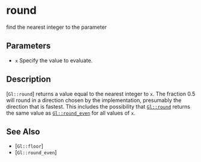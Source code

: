 # round
find the nearest integer to the parameter

## Parameters
- `x`
  Specify the value to evaluate.

## Description
[`Gl::round`] returns a value equal to the nearest integer to `x`. The
  fraction 0.5 will round in a direction chosen by the implementation,
  presumably the direction that is fastest. This includes the
  possibility that [`Gl::round`](`x`) returns the same value as
  [`Gl::round_even`](`x`) for all values of `x`.

## See Also
- [`Gl::floor`]
- [`Gl::round_even`]
